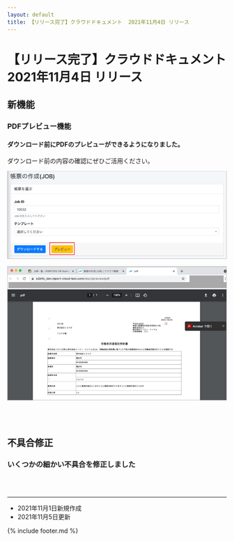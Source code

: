 ```yaml
---
layout: default
title: 【リリース完了】クラウドドキュメント  2021年11月4日 リリース
---
```


# 【リリース完了】クラウドドキュメント  2021年11月4日 リリース  

## 新機能

### PDFプレビュー機能
#### ダウンロード前にPDFのプレビューができるようになりました。<br>
ダウンロード前の内容の確認にぜひご活用ください。

![プレビュー](images/20211104/1104_5.png)

![プレビューのPDF](images/20211104/1104_4.png)


<br>
<br>

## 不具合修正　

### いくつかの細かい不具合を修正しました

<br><br>

-----
* 2021年11月1日新規作成
* 2021年11月5日更新

{% include footer.md %}

